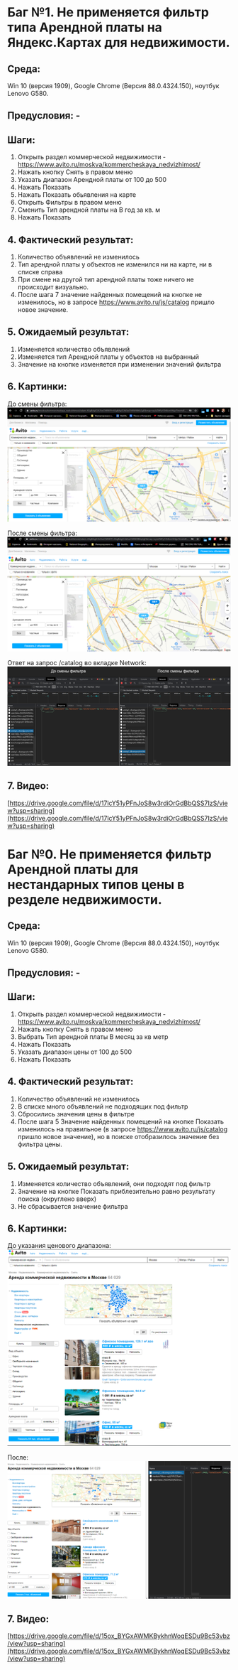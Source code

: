 # Баг №1. Не применяется фильтр типа Арендной платы на Яндекс.Картах для недвижимости.

## Среда: 

Win 10 (версия 1909), Google Chrome (Версия 88.0.4324.150), ноутбук Lenovo G580.

## Предусловия: -

## Шаги: 

1. Открыть раздел коммерческой недвижимости - https://www.avito.ru/moskva/kommercheskaya_nedvizhimost/
2. Нажать кнопку Снять в правом меню
3. Указать диапазон Арендной платы от 100 до 500 
4. Нажать Показать  
5. Нажать Показать обьявления на карте
6. Открыть Фильтры в правом меню
7. Сменить Тип арендной платы на В год за кв. м
8. Нажать Показать

## 4. Фактический результат:

1. Количество объявлений не изменилось
2. Тип арендной платы у объектов не изменился ни на карте, ни в списке справа
3. При смене на другой тип арендной платы тоже ничего не происходит визуально.
4. После шага 7 значение найденных помещений на кнопке не изменилось, но в запросе https://www.avito.ru/js/catalog пришло новое значение.

## 5. Ожидаемый результат:

1. Изменяется количество объявлений
2. Изменяется тип Арендной платы у объектов на выбранный
3. Значение на кнопке изменяется при изменении значений фильтра

## 6. Картинки:

До смены фильтра: ![<img src="pics/before.png" width="900"/>](pics/before.png "До")

После смены фильтра: ![<img src="pics/after.png" width="900"/>](pics/after.png "После")

Ответ на запрос /catalog во вкладке Network: ![<img src="pics/change.png" width="900"/>](pics/change.png "После")

## 7. Видео:

[https://drive.google.com/file/d/17lcY51yPFnJoS8w3rdiOrGdBbQSS7IzS/view?usp=sharing](https://drive.google.com/file/d/17lcY51yPFnJoS8w3rdiOrGdBbQSS7IzS/view?usp=sharing)



# Баг №0.  Не применяется фильтр Арендной платы для нестандарных типов цены в резделе недвижимости.

## Среда: 

Win 10 (версия 1909), Google Chrome (Версия 88.0.4324.150), ноутбук Lenovo G580.

## Предусловия: -

## Шаги: 

1. Открыть раздел коммерческой недвижимости - https://www.avito.ru/moskva/kommercheskaya_nedvizhimost/
2. Нажать кнопку Снять в правом меню
3. Выбрать Тип арендной платы В месяц за кв метр
4. Нажать Показать  
5. Указать диапазон цены от 100 до 500
6. Нажать Показать

## 4. Фактический результат:

1. Количество объявлений не изменилось
2. В списке много объявлений не подходящих под фильтр
3. Сбросились значения цены в фильтре
4. После шага 5 Значение найденных помещений на кнопке Показать изменилось на правильное (в запросе https://www.avito.ru/js/catalog пришло новое значение), но в поиске отобразилось значение без фильтра цены.

## 5. Ожидаемый результат:

1. Изменяется количество объявлений, они подходят под фильтр
2. Значение на кнопке Показать приблезительно равно результату поиска (округлено вверх)
3. Не сбрасывается значение фильтра

## 6. Картинки:

До указания ценового диапазона: 
 ![<img src="pics/before_0.png" width="900"/>](pics/before_0.png "До")

После: ![<img src="pics/after_0.png" width="900"/>](pics/after_0.png "После")


## 7. Видео:

[https://drive.google.com/file/d/15ox_BYGxAWMKBykhnWoqESDu9Bc53vbz/view?usp=sharing](https://drive.google.com/file/d/15ox_BYGxAWMKBykhnWoqESDu9Bc53vbz/view?usp=sharing)
